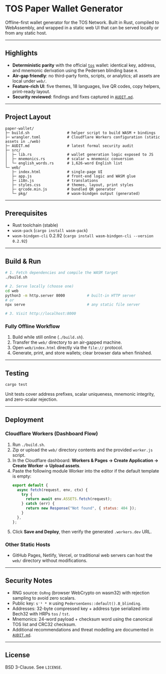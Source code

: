 # TOS Paper Wallet Generator

Offline-first wallet generator for the TOS Network. Built in Rust, compiled to WebAssembly, and wrapped in a static web UI that can be served locally or from any static host.

---

## Highlights
- **Deterministic parity** with the official [`tos`](../tos) wallet: identical key, address, and mnemonic derivation using the Pedersen blinding base `H`.
- **Air-gap friendly**: no third-party fonts, scripts, or analytics; all assets are local under `web/`.
- **Feature-rich UI**: five themes, 18 languages, live QR codes, copy helpers, print-ready layout.
- **Security reviewed**: findings and fixes captured in [`AUDIT.md`](AUDIT.md).

---

## Project Layout
```
paper-wallet/
├─ build.sh                 # helper script to build WASM + bindings
├─ wrangler.toml            # Cloudflare Workers configuration (static assets in ./web)
├─ AUDIT.md                 # latest formal security audit
├─ src/
│  ├─ lib.rs                # wallet generation logic exposed to JS
│  ├─ mnemonics.rs          # scalar ⇆ mnemonic conversion
│  └─ english_words.rs      # 1,626-word English list
└─ web/
   ├─ index.html            # single-page UI
   ├─ app.js                # front-end logic and WASM glue
   ├─ i18n.js               # translations
   ├─ styles.css            # themes, layout, print styles
   ├─ qrcode.min.js         # bundled QR generator
   └─ pkg/                  # wasm-bindgen output (generated)
```

---

## Prerequisites
- Rust toolchain (stable)
- `wasm-pack` (`cargo install wasm-pack`)
- `wasm-bindgen-cli` 0.2.92 (`cargo install wasm-bindgen-cli --version 0.2.92`)

---

## Build & Run
```bash
# 1. Fetch dependencies and compile the WASM target
./build.sh

# 2. Serve locally (choose one)
cd web
python3 -m http.server 8000          # built-in HTTP server
# or
npx serve                            # any static file server

# 3. Visit http://localhost:8000
```

### Fully Offline Workflow
1. Build while still online (`./build.sh`).
2. Transfer the `web/` directory to an air-gapped machine.
3. Open `web/index.html` directly via the `file://` protocol.
4. Generate, print, and store wallets; clear browser data when finished.

---

## Testing
```bash
cargo test
```
Unit tests cover address prefixes, scalar uniqueness, mnemonic integrity, and zero-scalar rejection.

---

## Deployment

### Cloudflare Workers (Dashboard Flow)
1. Run `./build.sh`.
2. Zip or upload the `web/` directory contents and the provided `worker.js` script.
3. In the Cloudflare dashboard: **Workers & Pages → Create Application → Create Worker → Upload assets**.
4. Paste the following module Worker into the editor if the default template is empty:
   ```js
   export default {
     async fetch(request, env, ctx) {
       try {
         return await env.ASSETS.fetch(request);
       } catch (err) {
         return new Response("Not found", { status: 404 });
       }
     },
   };
   ```
5. Click **Save and Deploy**, then verify the generated `.workers.dev` URL.

### Other Static Hosts
- GitHub Pages, Netlify, Vercel, or traditional web servers can host the `web/` directory without modifications.

---

## Security Notes
- RNG source: `OsRng` (browser WebCrypto on wasm32) with rejection sampling to avoid zero scalars.
- Public key: `s⁻¹ * H` using `PedersenGens::default().B_blinding`.
- Addresses: 32-byte compressed key + address type serialized into Bech32 with HRPs `tos` / `tst`.
- Mnemonics: 24-word payload + checksum word using the canonical TOS list and CRC32 checksum.
- Additional recommendations and threat modelling are documented in [`AUDIT.md`](AUDIT.md).

---

## License
BSD 3-Clause. See `LICENSE`.
